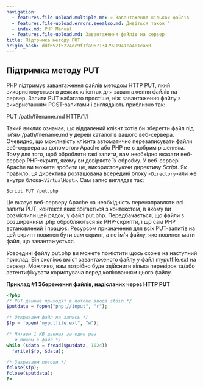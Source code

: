 ```yaml
---
navigation:
  - features.file-upload.multiple.md: « Завантаження кількох файлів
  - features.file-upload.errors.seealso.md: Дивіться також "
  - index.md: PHP Manual
  - features.file-upload.md: Завантаження файлів на сервер
title: Підтримка методу PUT
origin_hash: ddf652f5224dc9f1fa9671347921941ca401ea50
---
```

## Підтримка методу PUT

PHP підтримує завантаження файлів методом HTTP PUT, який використовується в деяких клієнтах для завантаження файлів на сервер. Запити PUT набагато простіше, ніж завантаження файлу з використанням POST-запитами і виглядають приблизно так:

PUT /path/filename.md HTTP/1.1

Такий виклик означає, що віддалений клієнт хотів би зберегти файл під ім'ям /path/filename.md у дереві каталогів вашого веб-сервера. Очевидно, що можливість клієнта автоматично перезаписувати файли веб-сервера за допомогою Apache або PHP не є добрим рішенням. Тому для того, щоб обробляти такі запити, вам необхідно вказати веб-сервер PHP-скрипт, якому ви довіряєте їх обробку. У веб-сервері Apache ви можете зробити це, використовуючи директиву *Script*. Як правило, ця директива розташована всередині блоку `<Directory>`или же внутри блока`<VirtualHost>`. Сам запис виглядає так:

```
Script PUT /put.php
```

Це вказує веб-серверу Apache на необхідність перенаправляти всі запити PUT, контекст яких збігається з контекстом, в якому ви розмістили цей рядок, у файл put.php. Передбачається, що файли з розширенням .php обробляються як PHP-скрипти, і що сам PHP встановлений і працює. Ресурсом призначення для всіх PUT-запитів на цей скрипт повинен бути сам скрипт, а не ім'я файлу, яке повинен мати файл, що завантажується.

Усередині файлу put.php ви можете помістити щось схоже на наступний приклад. Він скопіює вміст завантаженого файлу у файл myputfile.ext на сервер. Можливо, вам потрібно буде здійснити кілька перевірок та/або автентифікувати користувача перед копіюванням цього файлу.

**Приклад #1 Збереження файлів, надісланих через HTTP PUT**

```php
<?php
/* PUT данные приходят в потоке ввода stdin */
$putdata = fopen("php://input", "r");

/* Открываем файл на запись */
$fp = fopen("myputfile.ext", "w");

/* Читаем 1 KB данных за один раз
   и пишем в файл */
while ($data = fread($putdata, 1024))
  fwrite($fp, $data);

/* Закрываем потоки */
fclose($fp);
fclose($putdata);
?>
```
